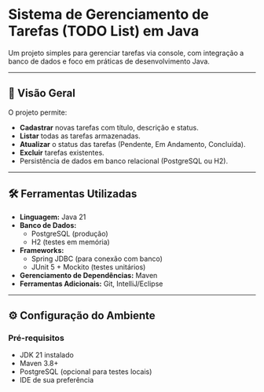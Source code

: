 # Sistema de Gerenciamento de Tarefas (TODO List) em Java

Um projeto simples para gerenciar tarefas via console, com integração a banco de dados e foco em práticas de desenvolvimento Java.

---

## 🚀 Visão Geral

O projeto permite:
- **Cadastrar** novas tarefas com título, descrição e status.
- **Listar** todas as tarefas armazenadas.
- **Atualizar** o status das tarefas (Pendente, Em Andamento, Concluída).
- **Excluir** tarefas existentes.
- Persistência de dados em banco relacional (PostgreSQL ou H2).

---

## 🛠️ Ferramentas Utilizadas

- **Linguagem:** Java 21
- **Banco de Dados:** 
  - PostgreSQL (produção) 
  - H2 (testes em memória)
- **Frameworks:**
  - Spring JDBC (para conexão com banco)
  - JUnit 5 + Mockito (testes unitários)
- **Gerenciamento de Dependências:** Maven
- **Ferramentas Adicionais:** Git, IntelliJ/Eclipse

---

## ⚙️ Configuração do Ambiente

### Pré-requisitos
- JDK 21 instalado
- Maven 3.8+
- PostgreSQL (opcional para testes locais)
- IDE de sua preferência


